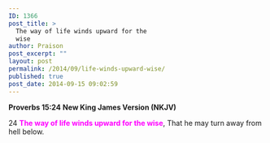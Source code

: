 ```yaml
---
ID: 1366
post_title: >
  The way of life winds upward for the
  wise
author: Praison
post_excerpt: ""
layout: post
permalink: /2014/09/life-winds-upward-wise/
published: true
post_date: 2014-09-15 09:02:59
---
```

<strong>Proverbs 15:24</strong>
<strong> New King James Version (NKJV)</strong>

24 <span style="color: #ff00ff;"><strong>The way of life winds upward for the wise</strong></span>,
That he may turn away from hell below.